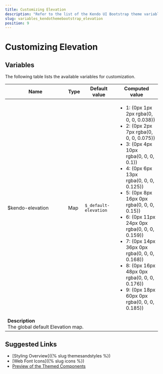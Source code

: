 ```yaml
---
title: Customizing Elevation
description: "Refer to the list of the Kendo UI Bootstrap theme variables available for customization."
slug: variables_kendothemebootstrap_elevation
position: 9
---
```


# Customizing Elevation

## Variables

The following table lists the available variables for customization.

<table class="theme-variables">
    <colgroup>
    <col style="width: 200px; white-space:nowrap;" />
    <col />
    <col />
    <col />
</colgroup>
<thead>
    <tr>
        <th>Name</th>
        <th>Type</th>
        <th>Default value</th>
        <th>Computed value</th>
    </tr>
</thead>
<tbody>
        <tr>
    <td>$kendo-elevation</td>
    <td>Map</td>
    <td><code>$_default-elevation</code></td>
    <td><ul><li>1: (0px 1px 2px rgba(0, 0, 0, 0.038))</li><li>2: (0px 2px 7px rgba(0, 0, 0, 0.075))</li><li>3: (0px 4px 10px rgba(0, 0, 0, 0.1))</li><li>4: (0px 6px 13px rgba(0, 0, 0, 0.125))</li><li>5: (0px 8px 16px 0px rgba(0, 0, 0, 0.15))</li><li>6: (0px 11px 24px 0px rgba(0, 0, 0, 0.159))</li><li>7: (0px 14px 36px 0px rgba(0, 0, 0, 0.168))</li><li>8: (0px 16px 48px 0px rgba(0, 0, 0, 0.176))</li><li>9: (0px 18px 60px 0px rgba(0, 0, 0, 0.185))</li></ul></td>
</tr>
<tr>
    <td colspan="4" class="theme-variables-description-container"><div><b>Description</b><div class="theme-variables-description">The global default Elevation map.</div></div>
    </td>
</tr>
</tbody>
</table>

## Suggested Links

* [Styling Overview]({% slug themesandstyles %})
* [Web Font Icons]({% slug icons %})
* [Preview of the Themed Components](../)


